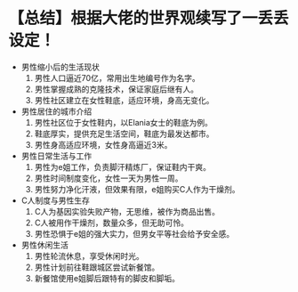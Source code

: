 # 【总结】根据大佬的世界观续写了一丢丢设定！

-   男性缩小后的生活现状
    1.  男性人口逼近70亿，常用出生地编号作为名字。
    2.  男性掌握成熟的克隆技术，保证家庭后继有人。
    3.  男性社区建立在女性鞋底，适应环境，身高无变化。
-   男性居住的城市介绍
    1.  男性社区位于女性鞋内，以Elania女士的鞋底为例。
    2.  鞋底厚实，提供充足生活空间，鞋底为最发达都市。
    3.  男性身高适应环境，女性身高逼近3米。
-   男性日常生活与工作
    1.  男性为e姐工作，负责脚汗精炼厂，保证鞋内干爽。
    2.  男性时间制度变化，女性一天为男性一周。
    3.  男性努力净化汗液，但效果有限，e姐购买C人作为干燥剂。
-   C人制度与男性生存
    1.  C人为基因实验失败产物，无思维，被作为商品出售。
    2.  C人被用作干燥剂，数量众多，但无助可怜。
    3.  男性恐惧于e姐的强大实力，但男女平等社会给予安全感。
-   男性休闲生活
    1.  男性轮流休息，享受休闲时光。
    2.  男性计划前往鞋跟城区尝试新餐馆。
    3.  新餐馆使用e姐脚后跟特有的脚皮和脚垢。